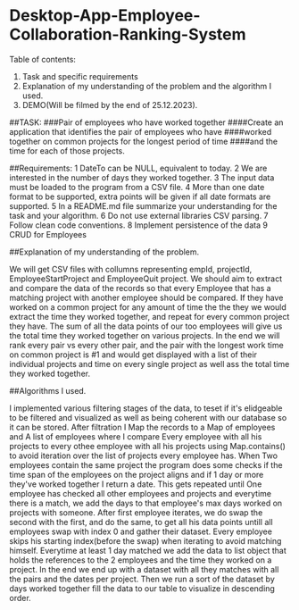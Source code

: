 # Desktop-App-Employee-Collaboration-Ranking-System

Table of contents:
1. Task and specific requirements  
2. Explanation of my understanding of the problem and the algorithm I used.  
3. DEMO(Will be filmed by the end of 25.12.2023).  


##TASK:
###Pair of employees who have worked together 
####Create an application that identifies the pair of employees who have 
####worked together on common projects for the longest period of time
####and the time for each of those projects.

##Requirements:
1 DateTo can be NULL, equivalent to today.
2 We are interested in the number of days they worked together.
3 The input data must be loaded to the program from a CSV file.
4 More than one date format to be supported, extra points will be given if all 
date formats are supported.
5 In a README.md file summarize your understanding for the task and your 
algorithm.
6 Do not use external libraries CSV parsing.
7 Follow clean code conventions.
8 Implement persistence of the data
9 CRUD for Employees

##Explanation of my understanding of the problem.

We will get CSV files with collumns representing empId, projectId, EmployeeStartProject and EmployeeQuit project. We should aim to extract and compare the data of the records so that every Employee that has a matching project with another employee
should be compared. If they have worked on a common project for any amount of time the the they we would extract the time they worked together, and repeat for every common project they have. The sum of all the data points of our too employees will give us
the total time they worked together on various projects. In the end we will rank every pair vs every other pair, and the pair with the longest work time on common project is #1 and would get displayed with a list of their individual projects and time on every single project as well
ass the total time they worked together.

##Algorithms I used.

I implemented various filtering stages of the data, to teset if it's elidgeable to be filtered and visualized as well as being coherent with our database so it can be stored.
After filtration I Map the records to a Map of employees and A list of employees where I compare Every employee with all his projects to every othee employee with all his projects using Map.contains() to avoid iteration over the list of projects every employee has.
When Two employees contain the same project the program does some checks if the time span of the employees on the project aligns and if 1 day or more they've worked together I return a date. This gets repeated until One employee has checked all other employees and projects
and everytime there is a match, we add the days to that employee's max days worked on projects with someone. After first employee iterates, we do swap the second with the first, and do the same, to get all his data points untill all employees swap with index 0 and gather their
dataset. Every employee skips his starting index(before the swap) when iterating to avoid matching himself. Everytime at least 1 day matched we add the data to list<DTO> object that holds the references to the 2 employees and the time they worked on a project. In the end 
we end up with a dataset with all they matches with all the pairs and the dates per project. Then we run a sort of the dataset by days worked together fill the data to our table to visualize in descending order.

